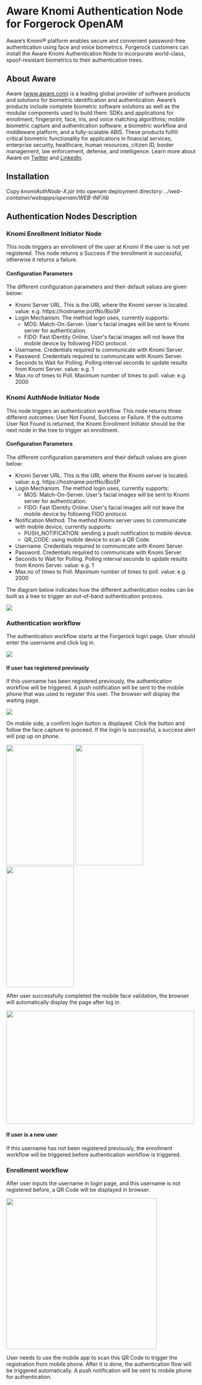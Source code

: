 # Aware Knomi Authentication Node for Forgerock OpenAM

Aware’s Knomi® platform enables secure and convenient password-free authentication using face and voice biometrics. Forgerock customers can install the Aware Knomi Authentication Node to incorporate world-class, spoof-resistant biometrics to their authentication trees.

## About Aware
Aware (www.aware.com) is a leading global provider of software products and solutions for biometric identification and authentication. Aware’s products include complete biometric software solutions as well as the modular components used to build them: SDKs and applications for enrollment; fingerprint, face, iris, and voice matching algorithms; mobile biometric capture and authentication software; a biometric workflow and middleware platform, and a fully-scalable ABIS. These products fulfill critical biometric functionality for applications in financial services, enterprise security, healthcare, human resources, citizen ID, border management, law enforcement, defense, and intelligence. Learn more about Aware on [Twitter](https://twitter.com/AwareBiometrics) and [LinkedIn](https://www.linkedin.com/company/aware-inc.).

## Installation

Copy *knomiAuthNode-X.jar* into openam deployment directory:
*../web-container/webapps/openam/WEB-INF/lib*

## Authentication Nodes Description

### Knomi Enrollment Initiator Node
This node triggers an enrollment of the user at Knomi if the user is not yet registered. This node returns a Success
 if the enrollment is successful, otherwise it returns a failure. 

#### Configuration Parameters
The different configuration parameters and their default values are given below:
 - Knomi Server URL. This is the URL where the Knomi server is located. value: e.g. https://hostname:portNo/BioSP
 - Login Mechanism. The method login uses, currently supports:
	 - MOS: Match-On-Server. User's facial images will be sent to Knomi server for authentication.
	 - FIDO: Fast IDentity Online. User's facial images will not leave the mobile device by following FIDO protocol.
 - Username. Credentials required to communicate with Knomi Server. 
 - Password. Credentials required to communicate with Knomi Server. 
 - Seconds to Wait for Polling. Polling interval seconds to update results from Knomi Server. value: e.g. 1
 - Max.no of times to Poll. Maximum number of times to poll. value: e.g. 2000

### Knomi AuthNode Initiator Node
This node triggers an authentication workflow. This node returns three different outcomes: User Not Found, Success or
Failure. If the outcome User Not Found is returned, the Knomi Enrollment Initiator should be the next node in the
tree to trigger an enrollment.

#### Configuration Parameters
The different configuration parameters and their default values are given below:
 - Knomi Server URL. This is the URL where the Knomi server is located. value: e.g. https://hostname:portNo/BioSP
 - Login Mechanism. The method login uses, currently supports:
	 - MOS: Match-On-Server. User's facial images will be sent to Knomi server for authentication.
	 - FIDO: Fast IDentity Online. User's facial images will not leave the mobile device by following FIDO protocol.
 - Notification Method. The method Knomi server uses to communicate with mobile device, currently supports:
    - PUSH_NOTIFICATION: sending a push notification to mobile device.
    - QR_CODE: using mobile device to scan a QR Code.
 - Username. Credentials required to communicate with Knomi Server.
 - Password. Credentials required to communicate with Knomi Server.
 - Seconds to Wait for Polling. Polling interval seconds to update results from Knomi Server. value: e.g. 1
 - Max.no of times to Poll. Maximum number of times to poll. value: e.g. 2000

The diagram below indicates how the different authentication nodes can be built as a tree to trigger an out-of-band authentication process.

![](image/AuthenticationNodeTree.png)

### Authentication workflow
The authentication workflow starts at the Forgerock login page. User should enter the username and click log in.

<img src="./image/auth_step1_login_page.png">

#### If user has registered previously 
If this username has been registered previously, the authentication workflow will be triggered. A push notification will be sent to the mobile phone that was used to register this user. The browser will display the waiting page.

<img src="./image/auth_step2_push_sent.png">


On mobile side, a confirm login button is displayed. Click the button and follow the face capture to proceed. If the login is successful, a success alert will pop up on phone.

<img src="./image/mobile_step1_push_received.png" width="180" height="320"> <img src="./image/mobile_step2_face_capture.png" width="180" height="320"> <img src="./image/mobile_step3_authentication_success.png" width="180" height="320">

After user successfully completed the mobile face validation, the browser will automatically display the page after log in.

<img src="./image/auth_step3_login_success.png"  width="500" height="300">

#### If user is a new user
If this username has not been registered previously, the enrollment workflow will be triggered before authentication workflow is triggered.

### Enrollment workflow
After user inputs the username in login page, and this username is not registered before, a QR Code will be displayed in browser.

<img src="./image/reg_step1_qr_display.PNG" width="400" height="400">

User needs to use the mobile app to scan this QR Code to trigger the registration from mobile phone. After it is done, the authentication flow will be triggered automatically. A push notification will be sent to mobile phone for authentication.
